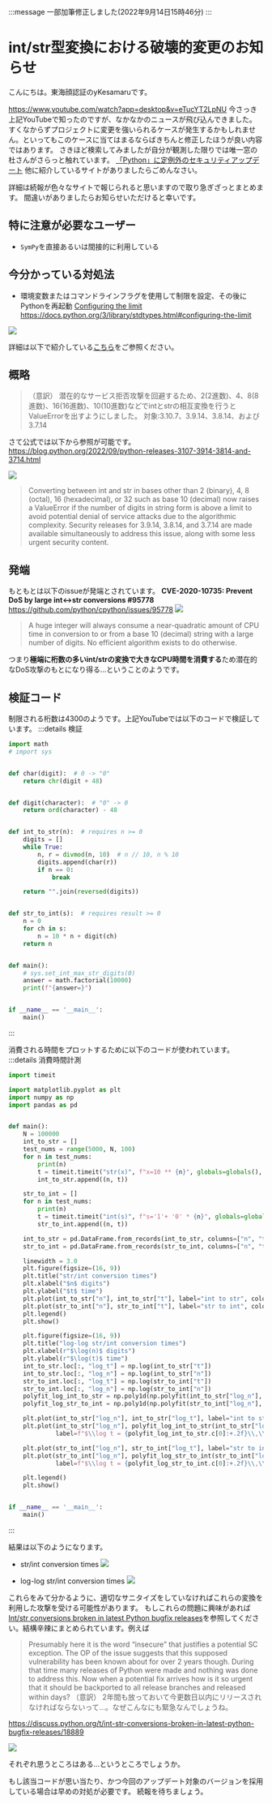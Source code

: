 :::message
一部加筆修正しました(2022年9月14日15時46分)
:::

# int/str型変換における破壊的変更のお知らせ
こんにちは。東海顔認証のyKesamaruです。

https://www.youtube.com/watch?app=desktop&v=eTucYT2LpNU
今さっき上記YouTubeで知ったのですが、なかなかのニュースが飛び込んできました。
すくなからずプロジェクトに変更を強いられるケースが発生するかもしれません。といってもこのケースに当てはまるならばきちんと修正したほうが良い内容ではあります。
さきほど検索してみましたが自分が観測した限りでは唯一窓の杜さんがさらっと触れています。
[「Python」に定例外のセキュリティアップデート](https://forest.watch.impress.co.jp/docs/news/1438284.html)
他に紹介しているサイトがありましたらごめんなさい。

詳細は続報が色々なサイトで報じられると思いますので取り急ぎざっとまとめます。
間違いがありましたらお知らせいただけると幸いです。

## 特に注意が必要なユーザー
- `SymPy`を直接あるいは間接的に利用している

## 今分かっている対処法
- 環境変数またはコマンドラインフラグを使用して制限を設定、その後にPythonを再起動
[Configuring the limit](https://docs.python.org/3/library/stdtypes.html#configuring-the-limit)
https://docs.python.org/3/library/stdtypes.html#configuring-the-limit

![](https://raw.githubusercontent.com/yKesamaru/Breaking_update_for_Python-s_int_and_str_conversion/master/img/PASTE_IMAGE_2022-09-14-15-41-37.png)

詳細は以下で紹介している[こちら](https://discuss.python.org/t/int-str-conversions-broken-in-latest-python-bugfix-releases/18889)をご参照ください。

## 概略
> （意訳）
> 潜在的なサービス拒否攻撃を回避するため、2(2進数)、4、8(8進数)、16(16進数)、10(10進数)などでintとstrの相互変換を行うとValueErrorを出すようにしました。
対象:3.10.7、3.9.14、3.8.14、および3.7.14

さて公式では以下から参照が可能です。
https://blog.python.org/2022/09/python-releases-3107-3914-3814-and-3714.html

![](https://raw.githubusercontent.com/yKesamaru/Breaking_update_for_Python-s_int_and_str_conversion/master/img/PASTE_IMAGE_2022-09-14-13-46-38.png)

> Converting between int and str in bases other than 2 (binary), 4, 8 (octal), 16 (hexadecimal), or 32 such as base 10 (decimal) now raises a ValueError if the number of digits in string form is above a limit to avoid potential denial of service attacks due to the algorithmic complexity.
Security releases for 3.9.14, 3.8.14, and 3.7.14 are made available simultaneously to address this issue, along with some less urgent security content.

## 発端
もともとは以下のissueが発端とされています。
**CVE-2020-10735: Prevent DoS by large int<->str conversions #95778**
https://github.com/python/cpython/issues/95778
![](https://raw.githubusercontent.com/yKesamaru/Breaking_update_for_Python-s_int_and_str_conversion/master/img/PASTE_IMAGE_2022-09-14-14-06-48.png)

> A huge integer will always consume a near-quadratic amount of CPU time in conversion to or from a base 10 (decimal) string with a large number of digits. No efficient algorithm exists to do otherwise.

つまり**極端に桁数の多いint/strの変換で大きなCPU時間を消費する**ため潜在的なDoS攻撃のもとになり得る…ということのようです。

## 検証コード
制限される桁数は4300のようです。上記YouTubeでは以下のコードで検証しています。
:::details 検証
```python
import math
# import sys


def char(digit):  # 0 -> "0"
    return chr(digit + 48)


def digit(character):  # "0" -> 0
    return ord(character) - 48


def int_to_str(n):  # requires n >= 0
    digits = []
    while True:
        n, r = divmod(n, 10)  # n // 10, n % 10
        digits.append(char(r))
        if n == 0:
            break

    return "".join(reversed(digits))


def str_to_int(s):  # requires result >= 0
    n = 0
    for ch in s:
        n = 10 * n + digit(ch)
    return n


def main():
    # sys.set_int_max_str_digits(0)
    answer = math.factorial(10000)
    print(f"{answer=}")


if __name__ == '__main__':
    main()
```
:::

消費される時間をプロットするために以下のコードが使われています。
:::details 消費時間計測
```python
import timeit

import matplotlib.pyplot as plt
import numpy as np
import pandas as pd


def main():
    N = 100000
    int_to_str = []
    test_nums = range(5000, N, 100)
    for n in test_nums:
        print(n)
        t = timeit.timeit("str(x)", f"x=10 ** {n}", globals=globals(), number=1)
        int_to_str.append((n, t))

    str_to_int = []
    for n in test_nums:
        print(n)
        t = timeit.timeit("int(s)", f"s='1'+ '0' * {n}", globals=globals(), number=1)
        str_to_int.append((n, t))

    int_to_str = pd.DataFrame.from_records(int_to_str, columns=["n", "t"])
    str_to_int = pd.DataFrame.from_records(str_to_int, columns=["n", "t"])

    linewidth = 3.0
    plt.figure(figsize=(16, 9))
    plt.title("str/int conversion times")
    plt.xlabel("$n$ digits")
    plt.ylabel("$t$ time")
    plt.plot(int_to_str["n"], int_to_str["t"], label="int to str", color="tab:blue", linewidth=linewidth)
    plt.plot(str_to_int["n"], str_to_int["t"], label="str to int", color="tab:orange", linewidth=linewidth)
    plt.legend()
    plt.show()

    plt.figure(figsize=(16, 9))
    plt.title("log-log str/int conversion times")
    plt.xlabel(r"$\log(n)$ digits")
    plt.ylabel(r"$\log(t)$ time")
    int_to_str.loc[:, "log_t"] = np.log(int_to_str["t"])
    int_to_str.loc[:, "log_n"] = np.log(int_to_str["n"])
    str_to_int.loc[:, "log_t"] = np.log(str_to_int["t"])
    str_to_int.loc[:, "log_n"] = np.log(str_to_int["n"])
    polyfit_log_int_to_str = np.poly1d(np.polyfit(int_to_str["log_n"], int_to_str["log_t"], deg=1))
    polyfit_log_str_to_int = np.poly1d(np.polyfit(str_to_int["log_n"], str_to_int["log_t"], deg=1))

    plt.plot(int_to_str["log_n"], int_to_str["log_t"], label="int to str", color="tab:blue", linewidth=linewidth)
    plt.plot(int_to_str["log_n"], polyfit_log_int_to_str(int_to_str["log_n"]), color="black", linestyle="dashed",
             label=f"$\\log t = {polyfit_log_int_to_str.c[0]:+.2f}\\,\\log n {polyfit_log_int_to_str.c[1]:+.2f}$")

    plt.plot(str_to_int["log_n"], str_to_int["log_t"], label="str to int", color="tab:orange", linewidth=linewidth)
    plt.plot(str_to_int["log_n"], polyfit_log_str_to_int(str_to_int["log_n"]), color="black", linestyle="dashed",
             label=f"$\\log t = {polyfit_log_str_to_int.c[0]:+.2f}\\,\\log n {polyfit_log_str_to_int.c[1]:+.2f}$")

    plt.legend()
    plt.show()


if __name__ == '__main__':
    main()
```
:::

結果は以下のようになります。
- str/int conversion times
  ![](https://raw.githubusercontent.com/yKesamaru/Breaking_update_for_Python-s_int_and_str_conversion/master/img/PASTE_IMAGE_2022-09-14-14-21-28.png)

- log-log str/int conversion times
  ![](https://raw.githubusercontent.com/yKesamaru/Breaking_update_for_Python-s_int_and_str_conversion/master/img/PASTE_IMAGE_2022-09-14-14-22-19.png)

これらをみて分かるように、適切なサニタイズをしていなければこれらの変換を利用した攻撃を受ける可能性があります。
もしこれらの問題に興味があれば[Int/str conversions broken in latest Python bugfix releases](https://discuss.python.org/t/int-str-conversions-broken-in-latest-python-bugfix-releases/18889)を参照してください。結構辛辣にまとめられています。例えば
> Presumably here it is the word “insecure” that justifies a potential SC exception. The OP of the issue suggests that this supposed vulnerability has been known about for over 2 years though. During that time many releases of Python were made and nothing was done to address this. Now when a potential fix arrives how is it so urgent that it should be backported to all release branches and released within days?
> （意訳）
> 2年間も放っておいて今更数日以内にリリースされなければならないって…。なぜこんなにも緊急なんでしょうね。

https://discuss.python.org/t/int-str-conversions-broken-in-latest-python-bugfix-releases/18889

![](img/PASTE_IMAGE_2022-09-14-14-34-56.png)

それぞれ思うところはある…というところでしょうか。

もし該当コードが思い当たり、かつ今回のアップデート対象のバージョンを採用している場合は早めの対処が必要です。
続報を待ちましょう。